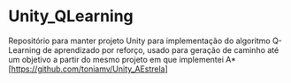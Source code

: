 # Unity_QLearning
Repositório para manter projeto Unity para implementação do algoritmo Q-Learning de aprendizado por reforço, usado para geração de caminho até um objetivo a partir do mesmo projeto em que implementei A*[https://github.com/toniamv/Unity_AEstrela]
